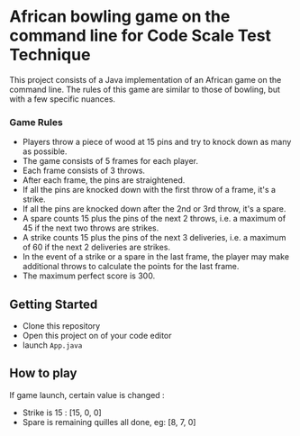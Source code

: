 # African bowling game on the command line for Code Scale Test Technique
This project consists of a Java implementation of an African game on the command line. The rules of this game are similar to those of bowling, but with a few specific nuances.

### Game Rules
- Players throw a piece of wood at 15 pins and try to knock down as many as possible.
- The game consists of 5 frames for each player.
- Each frame consists of 3 throws.
- After each frame, the pins are straightened.
- If all the pins are knocked down with the first throw of a frame, it's a strike.
- If all the pins are knocked down after the 2nd or 3rd throw, it's a spare.
- A spare counts 15 plus the pins of the next 2 throws, i.e. a maximum of 45 if the next two throws are strikes.
- A strike counts 15 plus the pins of the next 3 deliveries, i.e. a maximum of 60 if the next 2 deliveries are strikes.
- In the event of a strike or a spare in the last frame, the player may make additional throws to calculate the points for the last frame.
- The maximum perfect score is 300.

## Getting Started

- Clone this repository
- Open this project on of your code editor
- launch `App.java`

## How to play
If game launch, certain value is changed : 
- Strike is 15 : [15, 0, 0]
- Spare is remaining quilles all done, eg: [8, 7, 0]
